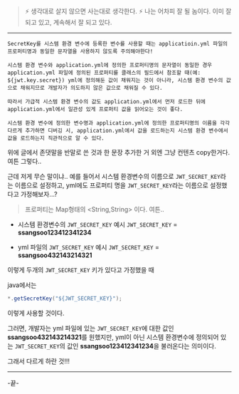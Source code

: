 > ⚡ 생각대로 살지 않으면 사는대로 생각한다.
> ⚡ 나는 어차피 잘 될 놈이다. 이미 잘 되고 있고, 계속해서 잘 되고 있다.

---

```
SecretKey를 시스템 환경 변수에 등록한 변수를 사용할 때는 applicatioin.yml 파일의 프로퍼티명과 동일한 문자열을 사용하지 않도록 주의해야한다!

시스템 환경 변수와 application.yml에 정의한 프로퍼티명의 문자열이 동일한 경우 application.yml 파일에 정의된 프로퍼티를 클래스의 필드에서 참조할 때(예: ${jwt.key.secret}) yml에 정의해둔 값이 채워지는 것이 아니라, 시스템 환경 변수의 값으로 채워지므로 개발자가 의도하지 않은 값으로 채워질 수 있다.

따라서 가급적 시스템 환경 변수의 값도 application.yml에서 먼저 로드한 뒤에 application.yml에서 일관성 있게 프로퍼티 값을 읽어오는 것이 좋다.

시스템 환경 변수에 정의한 변수명과 application.yml에 정의한 프로퍼티명의 이름을 각각 다르게 추가하면 디버깅 시, application.yml에서 값을 로드하는지 시스템 환경 변수에서 값을 로드하는지 직관적으로 알 수 있다.
```

위에 글에서 존댓말을 반말로 쓴 것과 한 문장 추가한 거 외엔 그냥 컨텐츠 copy한거다.
여튼 그렇다..


근데 저게 무슨 말이냐..
예를 들어서 시스템 환경변수의 이름으로 `JWT_SECRET_KEY`라는 이름으로 설정하고,
yml에도 프로퍼티 명을 `JWT_SECRET_KEY`라는 이름으로 설정했다고 가정해보자...?

> 프로퍼티는 Map형태의 <String,String> 이다. 여튼..

* 시스템 환경변수의 `JWT_SECRET_KEY`  예시
`JWT_SECRET_KEY` = **ssangsoo123412341234**

* yml 파일의 `JWT_SECRET_KEY` 예시
`JWT_SECRET_KEY` = **ssangsoo432143214321**


이렇게 두개의 `JWT_SECRET_KEY` 키가 있다고 가정했을 때

java에서는 
```java
*.getSecretKey("${JWT_SECRET_KEY}");
```

이렇게 사용할 것이다.

그러면, 개발자는 yml 파일에 있는 `JWT_SECRET_KEY`에 대한 값인  **ssangsoo432143214321**를 원했지만, yml이 아닌 시스템 환경변수에 정의되어 있는 `JWT_SECRET_KEY`의 값인 **ssangsoo123412341234**을 불러온다는 의미이다.

그래서 다르게 하란 것!!!

---
-끝-


